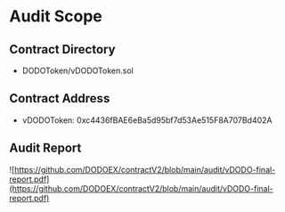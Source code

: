 # Audit Scope

## Contract Directory

- DODOToken/vDODOToken.sol

## Contract Address

- vDODOToken: 0xc4436fBAE6eBa5d95bf7d53Ae515F8A707Bd402A

## Audit Report

![https://github.com/DODOEX/contractV2/blob/main/audit/vDODO-final-report.pdf](https://github.com/DODOEX/contractV2/blob/main/audit/vDODO-final-report.pdf)